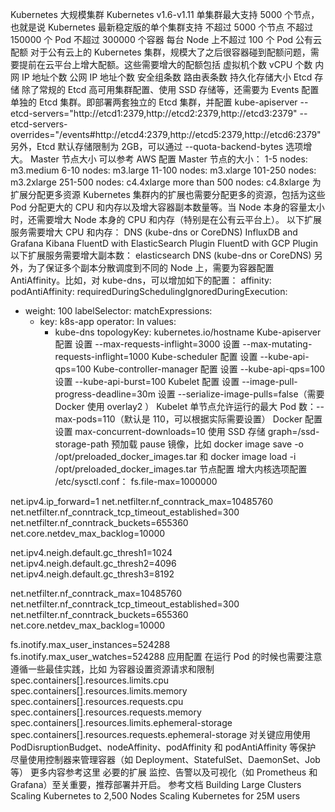 Kubernetes 大规模集群
Kubernetes v1.6-v1.11 单集群最大支持 5000 个节点，也就是说 Kubernetes 最新稳定版的单个集群支持
不超过 5000 个节点
不超过 150000 个 Pod
不超过 300000 个容器
每台 Node 上不超过 100 个 Pod
公有云配额
对于公有云上的 Kubernetes 集群，规模大了之后很容器碰到配额问题，需要提前在云平台上增大配额。这些需要增大的配额包括
虚拟机个数
vCPU 个数
内网 IP 地址个数
公网 IP 地址个数
安全组条数
路由表条数
持久化存储大小
Etcd 存储
除了常规的 Etcd 高可用集群配置、使用 SSD 存储等，还需要为 Events 配置单独的 Etcd 集群。即部署两套独立的 Etcd 集群，并配置 kube-apiserver
--etcd-servers="http://etcd1:2379,http://etcd2:2379,http://etcd3:2379" --etcd-servers-overrides="/events#http://etcd4:2379,http://etcd5:2379,http://etcd6:2379"
另外，Etcd 默认存储限制为 2GB，可以通过 --quota-backend-bytes 选项增大。
Master 节点大小
可以参考 AWS 配置 Master 节点的大小：
1-5 nodes: m3.medium
6-10 nodes: m3.large
11-100 nodes: m3.xlarge
101-250 nodes: m3.2xlarge
251-500 nodes: c4.4xlarge
more than 500 nodes: c4.8xlarge
为扩展分配更多资源
Kubernetes 集群内的扩展也需要分配更多的资源，包括为这些 Pod 分配更大的 CPU 和内存以及增大容器副本数量等。当 Node 本身的容量太小时，还需要增大 Node 本身的 CPU 和内存（特别是在公有云平台上）。
以下扩展服务需要增大 CPU 和内存：
DNS (kube-dns or CoreDNS)
InfluxDB and Grafana
Kibana
FluentD with ElasticSearch Plugin
FluentD with GCP Plugin
以下扩展服务需要增大副本数：
elasticsearch
DNS (kube-dns or CoreDNS)
另外，为了保证多个副本分散调度到不同的 Node 上，需要为容器配置 AntiAffinity。比如，对 kube-dns，可以增加如下的配置：
affinity:
 podAntiAffinity:
   requiredDuringSchedulingIgnoredDuringExecution:
   - weight: 100
     labelSelector:
       matchExpressions:
       - key: k8s-app
         operator: In
         values:
         - kube-dns
     topologyKey: kubernetes.io/hostname
Kube-apiserver 配置
设置 --max-requests-inflight=3000
设置 --max-mutating-requests-inflight=1000
Kube-scheduler 配置
设置 --kube-api-qps=100
Kube-controller-manager 配置
设置 --kube-api-qps=100
设置 --kube-api-burst=100
Kubelet 配置
设置 --image-pull-progress-deadline=30m
设置 --serialize-image-pulls=false（需要 Docker 使用 overlay2 ）
Kubelet 单节点允许运行的最大 Pod 数：--max-pods=110（默认是 110，可以根据实际需要设置）
Docker 配置
设置 max-concurrent-downloads=10
使用 SSD 存储 graph=/ssd-storage-path
预加载 pause 镜像，比如 docker image save -o /opt/preloaded_docker_images.tar 和 docker image load -i /opt/preloaded_docker_images.tar
节点配置
增大内核选项配置 /etc/sysctl.conf：
fs.file-max=1000000

net.ipv4.ip_forward=1
net.netfilter.nf_conntrack_max=10485760
net.netfilter.nf_conntrack_tcp_timeout_established=300
net.netfilter.nf_conntrack_buckets=655360
net.core.netdev_max_backlog=10000

net.ipv4.neigh.default.gc_thresh1=1024
net.ipv4.neigh.default.gc_thresh2=4096
net.ipv4.neigh.default.gc_thresh3=8192

net.netfilter.nf_conntrack_max=10485760
net.netfilter.nf_conntrack_tcp_timeout_established=300
net.netfilter.nf_conntrack_buckets=655360
net.core.netdev_max_backlog=10000

fs.inotify.max_user_instances=524288
fs.inotify.max_user_watches=524288
应用配置
在运行 Pod 的时候也需要注意遵循一些最佳实践，比如
为容器设置资源请求和限制
spec.containers[].resources.limits.cpu
spec.containers[].resources.limits.memory
spec.containers[].resources.requests.cpu
spec.containers[].resources.requests.memory
spec.containers[].resources.limits.ephemeral-storage
spec.containers[].resources.requests.ephemeral-storage
对关键应用使用 PodDisruptionBudget、nodeAffinity、podAffinity 和 podAntiAffinity 等保护
尽量使用控制器来管理容器（如 Deployment、StatefulSet、DaemonSet、Job 等）
更多内容参考这里
必要的扩展
监控、告警以及可视化（如 Prometheus 和 Grafana）至关重要，推荐部署并开启。
参考文档
Building Large Clusters
Scaling Kubernetes to 2,500 Nodes
Scaling Kubernetes for 25M users